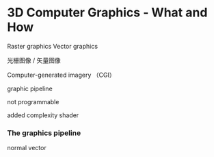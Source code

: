 # 3D Computer Graphics - What and How

 Raster graphics
 Vector graphics

 光栅图像 / 矢量图像

 Computer-generated imagery （CGI）

 graphic pipeline

 not programmable

 added complexity
 shader

### The graphics pipeline

normal vector